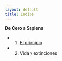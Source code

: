 ```yaml
---
layout: default
title: Indice
---
```


**De Cero a Sapiens**

- 1. [El principio](01_el_principio.md)
- 2. Vida y extinciones
